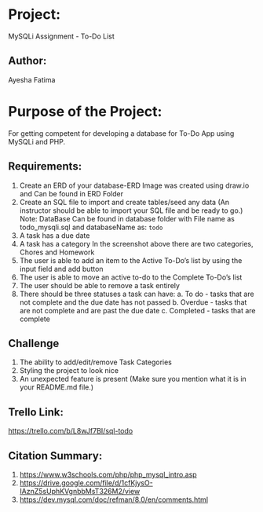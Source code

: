 # Project:

MySQLi Assignment - To-Do List

## Author:

Ayesha Fatima

# Purpose of the Project:

For getting competent for developing a database for To-Do App using MySQLi and PHP.

## Requirements:

1. Create an ERD of your database-ERD Image was created using draw.io and Can be found in ERD Folder
2. Create an SQL file to import and create tables/seed any data (An instructor should be able to import your SQL file and be ready to go.)
   Note: DataBase Can be found in database folder with File name as todo_mysqli.sql and databaseName as: `todo`
3. A task has a due date
4. A task has a category
   In the screenshot above there are two categories, Chores and Homework
5. The user is able to add an item to the Active To-Do’s list by using the input field and add button
6. The user is able to move an active to-do to the Complete To-Do’s list
7. The user should be able to remove a task entirely
8. There should be three statuses a task can have:
   a. To do - tasks that are not complete and the due date has not passed
   b. Overdue - tasks that are not complete and are past the due date
   c. Completed - tasks that are complete

## Challenge

1. The ability to add/edit/remove Task Categories
2. Styling the project to look nice
3. An unexpected feature is present (Make sure you mention what it is in your README.md file.)

## Trello Link:

https://trello.com/b/L8wJf7BI/sql-todo

## Citation Summary:

1. https://www.w3schools.com/php/php_mysql_intro.asp
2. https://drive.google.com/file/d/1cfKjysO-IAznZ5sUphKVgnbbMsT326M2/view
3. https://dev.mysql.com/doc/refman/8.0/en/comments.html
